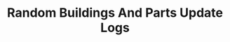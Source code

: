 ---
permalink: /update-logs
title: "Random Buildings And Parts Update Logs"
layout: categories
page_reference_id: "update_logs_list"
author_profile: false
post_status_icons_visible: false
show_footer: false
redirect_from:
  - /Update-Logs
sidebars:
  table_of_contents:
    enabled: false
categories:
  - Update Logs
---